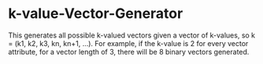 # k-value-Vector-Generator
This generates all possible k-valued vectors given a vector of k-values, so k = (k1, k2, k3, kn, kn+1, ...). For example, if the k-value is 2 for every vector attribute, for a vector length of 3, there will be 8 binary vectors generated.
